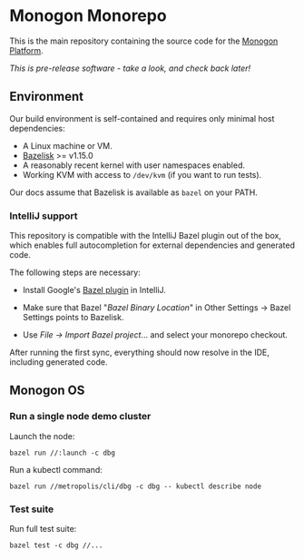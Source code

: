 # Monogon Monorepo

This is the main repository containing the source code for the [Monogon Platform](https://monogon.tech).

*This is pre-release software - take a look, and check back later!*

## Environment

Our build environment is self-contained and requires only minimal host dependencies:

- A Linux machine or VM.
- [Bazelisk](https://github.com/bazelbuild/bazelisk) >= v1.15.0
- A reasonably recent kernel with user namespaces enabled.
- Working KVM with access to `/dev/kvm` (if you want to run tests).

Our docs assume that Bazelisk is available as `bazel` on your PATH.

### IntelliJ support

This repository is compatible with the IntelliJ Bazel plugin out of the box, which enables
full autocompletion for external dependencies and generated code.

The following steps are necessary:

- Install Google's [Bazel plugin](https://plugins.jetbrains.com/plugin/8609-bazel) in IntelliJ.
 
- Make sure that Bazel "*Bazel Binary Location*" in Other Settings → Bazel Settings points to Bazelisk.
  
- Use _File → Import Bazel project_... and select your monorepo checkout.

After running the first sync, everything should now resolve in the IDE, including generated code.

## Monogon OS

### Run a single node demo cluster

Launch the node:

    bazel run //:launch -c dbg
    
Run a kubectl command:

    bazel run //metropolis/cli/dbg -c dbg -- kubectl describe node
 
### Test suite

Run full test suite:

    bazel test -c dbg //...
